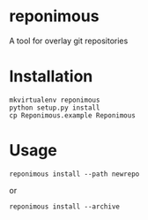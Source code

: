 reponimous
==========
A tool for overlay git repositories

Installation
============
```
mkvirtualenv reponimous
python setup.py install
cp Reponimous.example Reponimous
```

Usage
=====
```
reponimous install --path newrepo
```
or
```
reponimous install --archive
```


